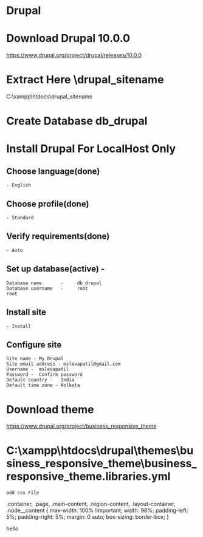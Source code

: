 # Drupal

# Download Drupal 10.0.0
https://www.drupal.org/project/drupal/releases/10.0.0
# Extract Here \drupal_sitename
C:\xampp\htdocs\drupal_sitename
# Create Database db_drupal
# Install Drupal For LocalHost Only
## Choose language(done) 
    - English
## Choose profile(done) 
    - Standard
## Verify requirements(done) 
    - Auto
## Set up database(active) - 
    Database name       -     db_drupal
    Database username   -     root
    root

## Install site 
    - Install
## Configure site
    Site name - My Drupal
    Site email address - mslevapatil@gmail.com
    Username -  mslevapatil
    Password -  Confirm password
    Default country -   India
    Default time zone - Kolkata

# Download theme 
https://www.drupal.org/project/business_responsive_theme

# C:\xampp\htdocs\drupal\themes\business_responsive_theme\business_responsive_theme.libraries.yml
    add css File

.container, .page, .main-content, .region-content, .layout-container, .node__content {
  max-width: 100% !important;
  width: 98%;
  padding-left: 5%;
  padding-right: 5%;
  margin: 0 auto;
  box-sizing: border-box;
}

hello